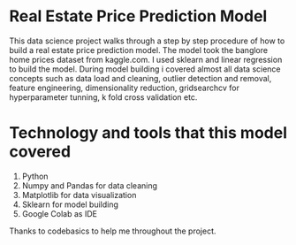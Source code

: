 # Real Estate Price Prediction Model
This data science project walks through a step by step procedure of how to build a real estate price prediction model. The model took the banglore home prices dataset from kaggle.com. I used sklearn and linear regression to build the model. During model building i covered almost all data science concepts such as data load and cleaning, outlier detection and removal, feature engineering, dimensionality reduction, gridsearchcv for hyperparameter tunning, k fold cross validation etc. 

# Technology and tools that this model covered

1. Python
2. Numpy and Pandas for data cleaning
3. Matplotlib for data visualization
4. Sklearn for model building
5. Google Colab as IDE

Thanks to codebasics to help me throughout the project.
